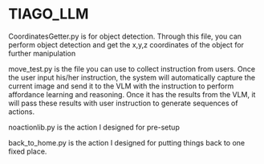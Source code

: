 # TIAGO_LLM

CoordinatesGetter.py is for object detection. Through this file, you can perform object detection and get the x,y,z coordinates of the object for further manipulation


move_test.py is the file you can use to collect instruction from users. Once the user input his/her instruction, the system will automatically capture the current image and send it to the VLM with the instruction to perform affordance learning and reasoning. Once it has the results from the VLM, it will pass these results with user instruction to generate sequences of actions.


noactionlib.py is the action I designed for pre-setup


back_to_home.py is the action I designed for putting things back to one fixed place.

